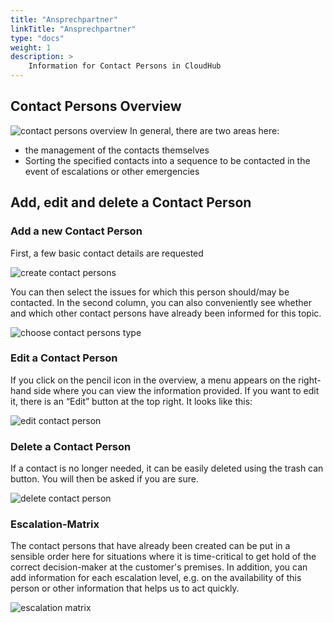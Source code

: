 ```yaml
---
title: "Ansprechpartner"
linkTitle: "Ansprechpartner"
type: "docs"
weight: 1
description: >
    Information for Contact Persons in CloudHub
---
```


## Contact Persons Overview

![contact persons overview](../img/contact-persons/contact-persons-overview.png)
In general, there are two areas here:
- the management of the contacts themselves
- Sorting the specified contacts into a sequence to be contacted in the event of escalations or other emergencies


## Add, edit and delete a Contact Person
### Add a new Contact Person

First, a few basic contact details are requested

![create contact persons](../img/contact-persons/contact-persons-create.png)

You can then select the issues for which this person should/may be contacted. In the second column, you can also conveniently see whether and which other contact persons have already been informed for this topic.

![choose contact persons type](../img/contact-persons/contact-persons-type.png)

### Edit a Contact Person

If you click on the pencil icon in the overview, a menu appears on the right-hand side where you can view the information provided. If you want to edit it, there is an “Edit” button at the top right. It looks like this:

![edit contact person](../img/contact-persons/contact-persons-edit.png)

### Delete a Contact Person

If a contact is no longer needed, it can be easily deleted using the trash can button. You will then be asked if you are sure.

![delete contact person](../img/contact-persons/contact-persons-delete.png)

### Escalation-Matrix

The contact persons that have already been created can be put in a sensible order here for situations where it is time-critical to get hold of the correct decision-maker at the customer's premises. In addition, you can add information for each escalation level, e.g. on the availability of this person or other information that helps us to act quickly.

![escalation matrix](../img/contact-persons/contact-persons-escalation.png)